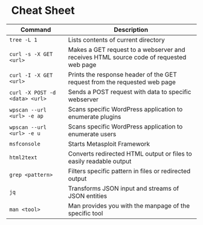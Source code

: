 #   Cheat Sheet

|**Command**|**Description**|
|---|---|
|`tree -L 1`|Lists contents of current directory|
|`curl -s -X GET <url>`|Makes a GET request to a webserver and receives HTML source code of requested web page|
|`curl -I -X GET <url>`|Prints the response header of the GET request from the requested web page|
|`curl -X POST -d <data> <url>`|Sends a POST request with data to specific webserver|
|`wpscan --url <url> -e ap`|Scans specific WordPress application to enumerate plugins|
|`wpscan --url <url> -e u`|Scans specific WordPress application to enumerate users|
|`msfconsole`|Starts Metasploit Framework|
|`html2text`|Converts redirected HTML output or files to easily readable output|
|`grep <pattern>`|Filters specific pattern in files or redirected output|
|`jq`|Transforms JSON input and streams of JSON entities|
|`man <tool>`|Man provides you with the manpage of the specific tool|
